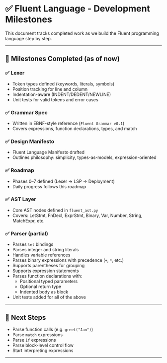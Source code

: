 # ✅ Fluent Language - Development Milestones

This document tracks completed work as we build the Fluent programming language step by step.

---

## 📅 Milestones Completed (as of now)

### ✅ Lexer
- Token types defined (keywords, literals, symbols)
- Position tracking for line and column
- Indentation-aware (INDENT/DEDENT/NEWLINE)
- Unit tests for valid tokens and error cases

### ✅ Grammar Spec
- Written in EBNF-style reference (`Fluent Grammar v0.1`)
- Covers expressions, function declarations, types, and match

### ✅ Design Manifesto
- Fluent Language Manifesto drafted
- Outlines philosophy: simplicity, types-as-models, expression-oriented

### ✅ Roadmap
- Phases 0–7 defined (Lexer → LSP → Deployment)
- Daily progress follows this roadmap

### ✅ AST Layer
- Core AST nodes defined in `fluent_ast.py`
- Covers: LetStmt, FnDecl, ExprStmt, Binary, Var, Number, String, MatchExpr, etc.

### ✅ Parser (partial)
- Parses `let` bindings
- Parses integer and string literals
- Handles variable references
- Parses binary expressions with precedence (`+`, `*`, etc.)
- Supports parentheses for grouping
- Supports expression statements
- Parses function declarations with:
  - Positional typed parameters
  - Optional return type
  - Indented body as block
- Unit tests added for all of the above

---

## 🧭 Next Steps
- Parse function calls (e.g. `greet("Jan")`)
- Parse `match` expressions
- Parse `if` expressions
- Parse block-level control flow
- Start interpreting expressions

---
